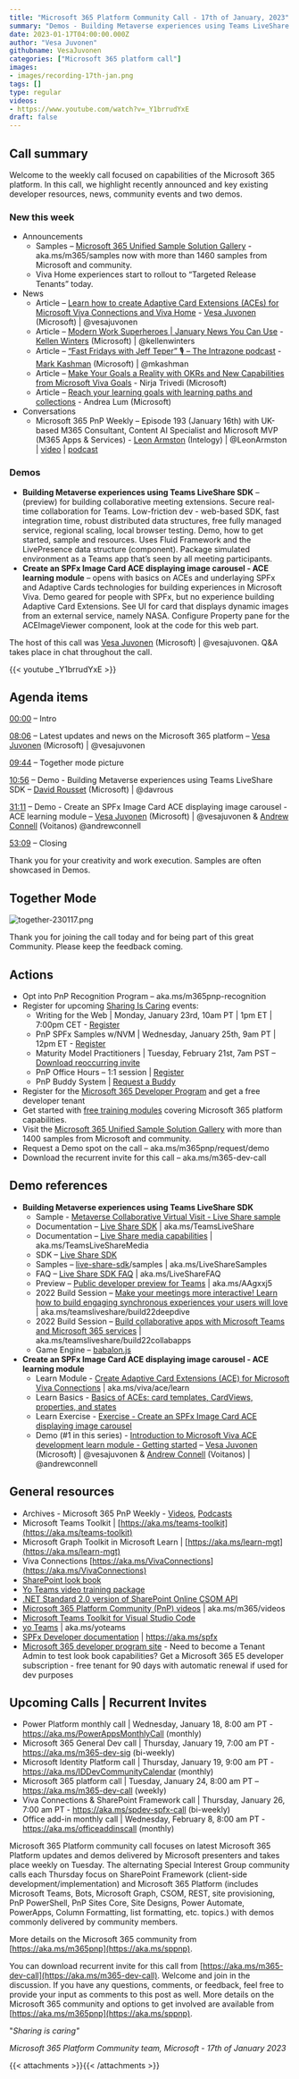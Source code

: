 ```yaml
---
title: "Microsoft 365 Platform Community Call - 17th of January, 2023"
summary: "Demos - Building Metaverse experiences using Teams LiveShare SDK and Create an SPFx Image Card ACE displaying image carousel - ACE learning module. Delivered 5 articles and 1 conversation in the last 7 days."
date: 2023-01-17T04:00:00.000Z
author: "Vesa Juvonen"
githubname: VesaJuvonen
categories: ["Microsoft 365 platform call"]
images:
- images/recording-17th-jan.png
tags: []
type: regular
videos:
- https://www.youtube.com/watch?v=_Y1brrudYxE
draft: false
---
```


## Call summary

Welcome to the weekly call focused on capabilities of the Microsoft 365 platform.  In this call, we highlight recently announced and key existing developer resources, news, community events and two demos.

### New this week

* Announcements
    * Samples – [Microsoft 365 Unified Sample Solution Gallery](https://adoption.microsoft.com/sample-solution-gallery) - aka.ms/m365/samples now with more than 1460 samples from Microsoft and community.
    * Viva Home experiences start to rollout to “Targeted Release Tenants” today.
* News
    * Article – [Learn how to create Adaptive Card Extensions (ACEs) for Microsoft Viva Connections and Viva Home](https://devblogs.microsoft.com/microsoft365dev/learn-how-to-create-adaptive-card-extensions-aces-for-microsoft-viva-connections-and-viva-home/) - [Vesa Juvonen](https://twitter.com/vesajuvonen) (Microsoft) \| @vesajuvonen
    * Article – [Modern Work Superheroes \| January News You Can Use](https://techcommunity.microsoft.com/t5/microsoft-teams-blog/modern-work-superheroes-january-news-you-can-use/ba-p/3713852) - [Kellen Winters](https://twitter.com/kellenwinters) (Microsoft) \| @kellenwinters
    * Article – [“Fast Fridays with Jeff Teper” 🎙 – The Intrazone podcast](https://techcommunity.microsoft.com/t5/microsoft-sharepoint-blog/fast-fridays-with-jeff-teper-the-intrazone-podcast/ba-p/3707656) - [Mark Kashman](https://twitter.com/mkashman) (Microsoft) \| @mkashman
    * Article – [Make Your Goals a Reality with OKRs and New Capabilities from Microsoft Viva Goals](https://techcommunity.microsoft.com/t5/microsoft-viva-blog/make-your-goals-a-reality-with-okrs-and-new-capabilities-from/ba-p/3711899) - Nirja Trivedi (Microsoft)
    * Article – [Reach your learning goals with learning paths and collections](https://techcommunity.microsoft.com/t5/microsoft-viva-blog/reach-your-learning-goals-with-learning-paths-and-collections/ba-p/3710763) - Andrea Lum (Microsoft)
* Conversations
    * Microsoft 365 PnP Weekly – Episode 193 (January 16th) with UK-based M365 Consultant, Content AI Specialist and Microsoft MVP (M365 Apps & Services) - [Leon Armston](https://twitter.com/LeonArmston) (Intelogy) \| @LeonArmston \| [video](https://pnp.github.io/blog/microsoft-365-pnp-weekly/episode-193/) \| [podcast](https://www.podbean.com/eas/pb-z33y6-1365f69)

### Demos

* **Building Metaverse experiences using Teams LiveShare SDK** – (preview) for building collaborative meeting extensions. Secure real-time collaboration for Teams. Low-friction dev - web-based SDK, fast integration time, robust distributed data structures, free fully managed service, regional scaling, local browser testing. Demo, how to get started, sample and resources. Uses Fluid Framework and the LivePresence data structure (component). Package simulated environment as a Teams app that’s seen by all meeting participants.
* **Create an SPFx Image Card ACE displaying image carousel - ACE learning module** – opens with basics on ACEs and underlaying SPFx and Adaptive Cards technologies for building experiences in Microsoft Viva. Demo geared for people with SPFx, but no experience building Adaptive Card Extensions. See UI for card that displays dynamic images from an external service, namely NASA. Configure Property pane for the ACEImageViewer component, look at the code for this web part.

The host of this call was [Vesa Juvonen](https://twitter.com/vesajuvonen) (Microsoft) \| @vesajuvonen. Q&A takes place in chat throughout the call.

{{< youtube _Y1brrudYxE >}}

## Agenda items

[00:00](https://youtu.be/_Y1brrudYxE?t=0) – Intro

[08:06](https://youtu.be/_Y1brrudYxE?t=486) – Latest updates and news on the Microsoft 365 platform – [Vesa Juvonen](https://twitter.com/vesajuvonen) (Microsoft) \| @vesajuvonen

[09:44](https://youtu.be/_Y1brrudYxE?t=584) – Together mode picture

[10:56](https://youtu.be/_Y1brrudYxE?t=656) – Demo - Building Metaverse experiences using Teams LiveShare SDK – [David Rousset](https://twitter.com/davrous) (Microsoft) \| @davrous

[31:11](https://youtu.be/_Y1brrudYxE?t=1871) – Demo - Create an SPFx Image Card ACE displaying image carousel - ACE learning module – [Vesa Juvonen](https://twitter.com/vesajuvonen) (Microsoft) \| @vesajuvonen & [Andrew Connell](https://twitter.com/andrewconnell) (Voitanos) @andrewconnell

[53:09](https://youtu.be/_Y1brrudYxE?t=3189) – Closing

Thank you for your creativity and work execution. Samples are often showcased in Demos.

## Together Mode

![together-230117.png](images/together-230117.png)

Thank you for joining the call today and for being part of this great Community.  Please keep the feedback coming.

## Actions

* Opt into PnP Recognition Program – aka.ms/m365pnp-recognition
* Register for upcoming [Sharing Is Caring](https://pnp.github.io/sharing-is-caring/) events:
    * Writing for the Web \| Monday, January 23rd, 10am PT \| 1pm ET \| 7:00pm CET - [Register](https://forms.office.com/pages/responsepage.aspx?id=KtIy2vgLW0SOgZbwvQuRaXDXyCl9DkBHq4A2OG7uLpdUMFNPNFMyUk9CNFROUjJWTFFGSzdJV0czVC4u)
    * PnP SPFx Samples w/NVM \| Wednesday, January 25th, 9am PT \| 12pm ET - [Register](https://forms.office.com/pages/responsepage.aspx?id=KtIy2vgLW0SOgZbwvQuRaXDXyCl9DkBHq4A2OG7uLpdUNEE2SUdTOU1UOEtCTFU3MlM1SERDMlNVNi4u)
    * Maturity Model Practitioners \| Tuesday, February 21st, 7am PST – [Download reoccurring invite](https://aka.ms/mm4m365/invite)
    * PnP Office Hours – 1:1 session \| [Register](https://outlook.office365.com/owa/calendar/PnPSharingisCaring@warner.digital/bookings/)
    * PnP Buddy System \| [Request a Buddy](https://forms.office.com/Pages/ResponsePage.aspx?id=KtIy2vgLW0SOgZbwvQuRaXDXyCl9DkBHq4A2OG7uLpdUMjRRUVg4NElZUUJLTEY1TVVSVDJFRFpLRS4u)
* Register for the [Microsoft 365 Developer Program](https://aka.ms/m365/devprogram) and get a free developer tenant
* Get started with [free training modules](https://aka.ms/m365/dev/learn) covering Microsoft 365 platform capabilities.
* Visit the [Microsoft 365 Unified Sample Solution Gallery](https://adoption.microsoft.com/sample-solution-gallery) with more than 1400 samples from Microsoft and community.
* Request a Demo spot on the call – aka.ms/m365pnp/request/demo
* Download the recurrent invite for this call – aka.ms/m365-dev-call

## Demo references

* **Building Metaverse experiences using Teams LiveShare SDK**
    * Sample - [Metaverse Collaborative Virtual Visit - Live Share sample](https://github.com/davrous/metaverseliveshare)
    * Documentation – [Live Share SDK](https://learn.microsoft.com/microsoftteams/platform/apps-in-teams-meetings/teams-live-share-overview) \| aka.ms/TeamsLiveShare
    * Documentation – [Live Share media capabilities](https://learn.microsoft.com/microsoftteams/platform/apps-in-teams-meetings/teams-live-share-media-capabilities) \| aka.ms/TeamsLiveShareMedia
    * SDK – [Live Share SDK](https://github.com/microsoft/live-share-sdk)
    * Samples – [live-share-sdk](https://github.com/microsoft/live-share-sdk/tree/main/samples)/samples \| aka.ms/LiveShareSamples
    * FAQ – [Live Share SDK FAQ](https://learn.microsoft.com/microsoftteams/platform/apps-in-teams-meetings/teams-live-share-faq) \| aka.ms/LiveShareFAQ
    * Preview – [Public developer preview for Teams](https://learn.microsoft.com/microsoftteams/platform/resources/dev-preview/developer-preview-intro) \| aka.ms/AAgxxj5
    * 2022 Build Session – [Make your meetings more interactive! Learn how to build engaging synchronous experiences your users will love](https://mybuild.microsoft.com/en-US/sessions/d70a4676-b170-4f4b-aba4-24e9037f8667?source=sessions) \| aka.ms/teamsliveshare/build22deepdive
    * 2022 Build Session – [Build collaborative apps with Microsoft Teams and Microsoft 365 services](https://mybuild.microsoft.com/en-US/sessions/5ff4ebc7-c631-4a67-9a47-279539b07d09?source=sessions) \| aka.ms/teamsliveshare/build22collabapps
    * Game Engine – [babalon.js](https://www.babylonjs.com/)
* **Create an SPFx Image Card ACE displaying image carousel - ACE learning module**
    * Learn Module - [Create Adaptive Card Extensions (ACE) for Microsoft Viva Connections](https://learn.microsoft.com/training/modules/sharepoint-spfx-adaptive-card-extension-card-types/) \| aka.ms/viva/ace/learn
    * Learn Basics - [Basics of ACEs: card templates, CardViews, properties, and states](https://learn.microsoft.com/training/modules/sharepoint-spfx-adaptive-card-extension-card-types/2-adaptive-card-extension-basics)
    * Learn Exercise - [Exercise - Create an SPFx Image Card ACE displaying image carousel](https://learn.microsoft.com/training/modules/sharepoint-spfx-adaptive-card-extension-card-types/5-exercise-ace-image-card)
    * Demo (\#1 in this series) - [Introduction to Microsoft Viva ACE development learn module - Getting started](https://youtu.be/vCFnqq690p8?t=2200) – [Vesa Juvonen](https://twitter.com/vesajuvonen) (Microsoft) \| @vesajuvonen & [Andrew Connell](https://twitter.com/andrewconnell) (Voitanos) \| @andrewconnell

## General resources

* Archives - Microsoft 365 PnP Weekly - [Videos](https://www.youtube.com/playlist?list=PLR9nK3mnD-OVYI-St_CBiFfuL4CZbBpkC), [Podcasts](https://pnpweekly.podbean.com/)
* Microsoft Teams Toolkit | [https://aka.ms/teams-toolkit](https://aka.ms/teams-toolkit)
* Microsoft Graph Toolkit in Microsoft Learn | [https://aka.ms/learn-mgt](https://aka.ms/learn-mgt)
* Viva Connections [https://aka.ms/VivaConnections](https://aka.ms/VivaConnections)
* [SharePoint look book](https://lookbook.microsoft.com/?WT.mc_id=m365-24198-cxa)
* [Yo Teams video training package](https://aka.ms/yoteams-training)
* [.NET Standard 2.0 version of SharePoint Online CSOM API](https://developer.microsoft.com/microsoft-365/blogs/net-standard-version-of-sharepoint-online-csom-apis?WT.mc_id=m365-24198-cxa)
* [Microsoft 365 Platform Community (PnP) videos](https://aka.ms/m365/videos) | aka.ms/m365/videos
* [Microsoft Teams Toolkit for Visual Studio Code](https://marketplace.visualstudio.com/items?itemName=TeamsDevApp.ms-teams-vscode-extension)
* [yo Teams](https://aka.ms/yoteams) | aka.ms/yoteams
* [SPFx Developer documentation](https://aka.ms/spfx) | <https://aka.ms/spfx>
* [Microsoft 365 developer program site](https://developer.microsoft.com/office/dev-program?WT.mc_id=m365-24198-cxa) - Need to become a Tenant Admin to test look book capabilities? Get a Microsoft 365 E5 developer subscription - free tenant for 90 days with automatic renewal if used for dev purposes

## Upcoming Calls | Recurrent Invites

* Power Platform monthly call \| Wednesday, January 18, 8:00 am PT - <https://aka.ms/PowerAppsMonthlyCall> (monthly)
* Microsoft 365 General Dev call \| Thursday, January 19, 7:00 am PT - <https://aka.ms/m365-dev-sig> (bi-weekly)
* Microsoft Identity Platform call \| Thursday, January 19, 9:00 am PT - <https://aka.ms/IDDevCommunityCalendar> (monthly)
* Microsoft 365 platform call \| Tuesday, January 24, 8:00 am PT – <https://aka.ms/m365-dev-call> (weekly)
* Viva Connections & SharePoint Framework call \| Thursday, January 26, 7:00 am PT - <https://aka.ms/spdev-spfx-call> (bi-weekly)
* Office add-in monthly call \| Wednesday, February 8, 8:00 am PT - <https://aka.ms/officeaddinscall> (monthly)

Microsoft 365 Platform community call focuses on latest Microsoft 365 Platform updates and demos delivered by Microsoft presenters and takes place weekly on Tuesday.  The alternating Special Interest Group community calls each Thursday focus on SharePoint Framework (client-side development/implementation) and Microsoft 365 Platform (includes Microsoft Teams, Bots, Microsoft Graph, CSOM, REST, site provisioning, PnP PowerShell, PnP Sites Core, Site Designs, Power Automate, PowerApps, Column Formatting, list formatting, etc. topics.) with demos commonly delivered by community members.

More details on the Microsoft 365 community from [https://aka.ms/m365pnp](https://aka.ms/sppnp).

You can download recurrent invite for this call from [https://aka.ms/m365-dev-call](https://aka.ms/m365-dev-call).  Welcome and join in the discussion. If you have any questions, comments, or feedback, feel free to provide your input as comments to this post as well. More details on the Microsoft 365 community and options to get involved are available from [https://aka.ms/m365pnp](https://aka.ms/sppnp).


&quot;_Sharing is caring&quot;_

_Microsoft 365 Platform Community team, Microsoft - 17th of January 2023_

{{< attachments >}}{{< /attachments >}}
